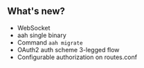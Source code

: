 ## What's new?

  * WebSocket
  * aah single binary
  * Command `aah migrate`
  * OAuth2 auth scheme 3-legged flow
  * Configurable authorization on routes.conf